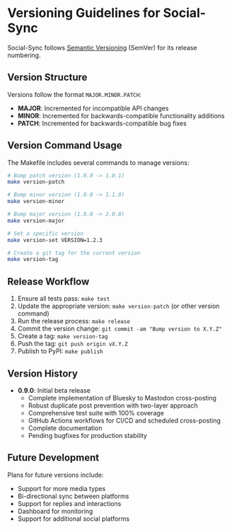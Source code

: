 # Versioning Guidelines for Social-Sync

Social-Sync follows [Semantic Versioning](https://semver.org/) (SemVer) for its
release numbering.

## Version Structure

Versions follow the format `MAJOR.MINOR.PATCH`:

- **MAJOR**: Incremented for incompatible API changes
- **MINOR**: Incremented for backwards-compatible functionality additions
- **PATCH**: Incremented for backwards-compatible bug fixes

## Version Command Usage

The Makefile includes several commands to manage versions:

```bash
# Bump patch version (1.0.0 -> 1.0.1)
make version-patch

# Bump minor version (1.0.0 -> 1.1.0)
make version-minor

# Bump major version (1.0.0 -> 2.0.0)
make version-major

# Set a specific version
make version-set VERSION=1.2.3

# Create a git tag for the current version
make version-tag
```

## Release Workflow

1. Ensure all tests pass: `make test`
2. Update the appropriate version: `make version-patch` (or other version command)
3. Run the release process: `make release`
4. Commit the version change: `git commit -am "Bump version to X.Y.Z"`
5. Create a tag: `make version-tag`
6. Push the tag: `git push origin vX.Y.Z`
7. Publish to PyPI: `make publish`

## Version History

- **0.9.0**: Initial beta release
  - Complete implementation of Bluesky to Mastodon cross-posting
  - Robust duplicate post prevention with two-layer approach
  - Comprehensive test suite with 100% coverage
  - GitHub Actions workflows for CI/CD and scheduled cross-posting
  - Complete documentation
  - Pending bugfixes for production stability

## Future Development

Plans for future versions include:

- Support for more media types
- Bi-directional sync between platforms
- Support for replies and interactions
- Dashboard for monitoring
- Support for additional social platforms
